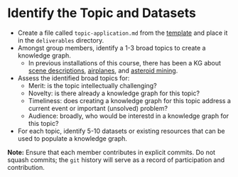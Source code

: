 # Identify the Topic and Datasets
* Create a file called `topic-application.md` from the [template](../templates/topic-application.md) and place it in the `deliverables` directory.
* Amongst group members, identify a 1-3 broad topics to create a knowledge graph. 
  * In previous installations of this course, there has been a KG about [scene descriptions](https://github.com/CJMenart/MetadataRepresentationProject), [airplanes](https://github.com/cs7810-group3/group3Project), and [asteroid mining](https://github.com/meganthehorse/CS7810).
* Assess the identified broad topics for:
  * Merit: is the topic intellectually challenging?
  * Novelty: is there already a knowledge graph for this topic?
  * Timeliness: does creating a knowledge graph for this topic address a current event or important (unsolved) problem?
  * Audience: broadly, who would be interestd in a knowledge graph for this topic?
* For each topic, identify 5-10 datasets or existing resources that can be used to populate a knowledge graph.

**Note:** Ensure that each member contributes in explicit commits. Do not squash commits; the `git` history will serve as a record of participation and contribution.
